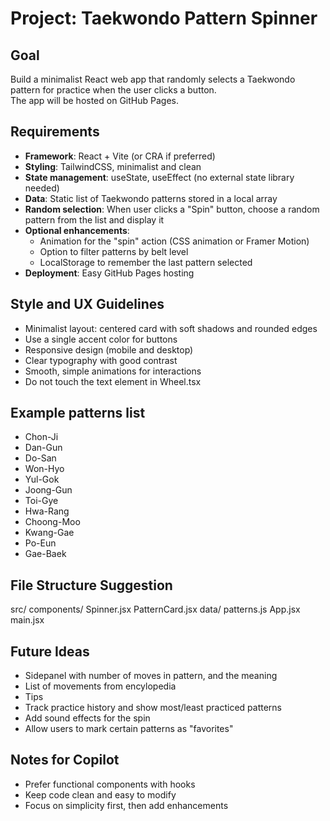 # Project: Taekwondo Pattern Spinner

## Goal
Build a minimalist React web app that randomly selects a Taekwondo pattern for practice when the user clicks a button.  
The app will be hosted on GitHub Pages.

## Requirements
- **Framework**: React + Vite (or CRA if preferred)
- **Styling**: TailwindCSS, minimalist and clean
- **State management**: useState, useEffect (no external state library needed)
- **Data**: Static list of Taekwondo patterns stored in a local array
- **Random selection**: When user clicks a "Spin" button, choose a random pattern from the list and display it
- **Optional enhancements**:
  - Animation for the "spin" action (CSS animation or Framer Motion)
  - Option to filter patterns by belt level
  - LocalStorage to remember the last pattern selected
- **Deployment**: Easy GitHub Pages hosting

## Style and UX Guidelines
- Minimalist layout: centered card with soft shadows and rounded edges
- Use a single accent color for buttons
- Responsive design (mobile and desktop)
- Clear typography with good contrast
- Smooth, simple animations for interactions
- Do not touch the text element in Wheel.tsx

## Example patterns list
- Chon-Ji
- Dan-Gun
- Do-San
- Won-Hyo
- Yul-Gok
- Joong-Gun
- Toi-Gye
- Hwa-Rang
- Choong-Moo
- Kwang-Gae
- Po-Eun
- Gae-Baek

## File Structure Suggestion
src/
components/
Spinner.jsx
PatternCard.jsx
data/
patterns.js
App.jsx
main.jsx

## Future Ideas
- Sidepanel with number of moves in pattern, and the meaning
- List of movements from encylopedia
- Tips
- Track practice history and show most/least practiced patterns
- Add sound effects for the spin
- Allow users to mark certain patterns as "favorites"

## Notes for Copilot
- Prefer functional components with hooks
- Keep code clean and easy to modify
- Focus on simplicity first, then add enhancements